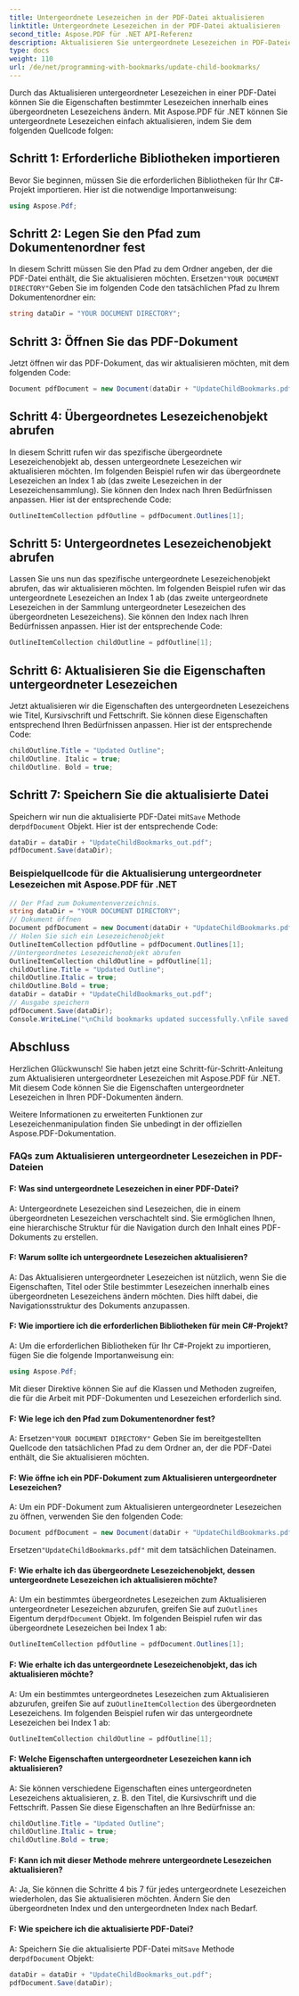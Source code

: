 ```yaml
---
title: Untergeordnete Lesezeichen in der PDF-Datei aktualisieren
linktitle: Untergeordnete Lesezeichen in der PDF-Datei aktualisieren
second_title: Aspose.PDF für .NET API-Referenz
description: Aktualisieren Sie untergeordnete Lesezeichen in PDF-Dateien ganz einfach mit Aspose.PDF für .NET.
type: docs
weight: 110
url: /de/net/programming-with-bookmarks/update-child-bookmarks/
---
```

Durch das Aktualisieren untergeordneter Lesezeichen in einer PDF-Datei können Sie die Eigenschaften bestimmter Lesezeichen innerhalb eines übergeordneten Lesezeichens ändern. Mit Aspose.PDF für .NET können Sie untergeordnete Lesezeichen einfach aktualisieren, indem Sie dem folgenden Quellcode folgen:

## Schritt 1: Erforderliche Bibliotheken importieren

Bevor Sie beginnen, müssen Sie die erforderlichen Bibliotheken für Ihr C#-Projekt importieren. Hier ist die notwendige Importanweisung:

```csharp
using Aspose.Pdf;
```

## Schritt 2: Legen Sie den Pfad zum Dokumentenordner fest

 In diesem Schritt müssen Sie den Pfad zu dem Ordner angeben, der die PDF-Datei enthält, die Sie aktualisieren möchten. Ersetzen`"YOUR DOCUMENT DIRECTORY"`Geben Sie im folgenden Code den tatsächlichen Pfad zu Ihrem Dokumentenordner ein:

```csharp
string dataDir = "YOUR DOCUMENT DIRECTORY";
```

## Schritt 3: Öffnen Sie das PDF-Dokument

Jetzt öffnen wir das PDF-Dokument, das wir aktualisieren möchten, mit dem folgenden Code:

```csharp
Document pdfDocument = new Document(dataDir + "UpdateChildBookmarks.pdf");
```

## Schritt 4: Übergeordnetes Lesezeichenobjekt abrufen

In diesem Schritt rufen wir das spezifische übergeordnete Lesezeichenobjekt ab, dessen untergeordnete Lesezeichen wir aktualisieren möchten. Im folgenden Beispiel rufen wir das übergeordnete Lesezeichen an Index 1 ab (das zweite Lesezeichen in der Lesezeichensammlung). Sie können den Index nach Ihren Bedürfnissen anpassen. Hier ist der entsprechende Code:

```csharp
OutlineItemCollection pdfOutline = pdfDocument.Outlines[1];
```

## Schritt 5: Untergeordnetes Lesezeichenobjekt abrufen

Lassen Sie uns nun das spezifische untergeordnete Lesezeichenobjekt abrufen, das wir aktualisieren möchten. Im folgenden Beispiel rufen wir das untergeordnete Lesezeichen an Index 1 ab (das zweite untergeordnete Lesezeichen in der Sammlung untergeordneter Lesezeichen des übergeordneten Lesezeichens). Sie können den Index nach Ihren Bedürfnissen anpassen. Hier ist der entsprechende Code:

```csharp
OutlineItemCollection childOutline = pdfOutline[1];
```

## Schritt 6: Aktualisieren Sie die Eigenschaften untergeordneter Lesezeichen

Jetzt aktualisieren wir die Eigenschaften des untergeordneten Lesezeichens wie Titel, Kursivschrift und Fettschrift. Sie können diese Eigenschaften entsprechend Ihren Bedürfnissen anpassen. Hier ist der entsprechende Code:

```csharp
childOutline.Title = "Updated Outline";
childOutline. Italic = true;
childOutline. Bold = true;
```

## Schritt 7: Speichern Sie die aktualisierte Datei

 Speichern wir nun die aktualisierte PDF-Datei mit`Save` Methode der`pdfDocument` Objekt. Hier ist der entsprechende Code:

```csharp
dataDir = dataDir + "UpdateChildBookmarks_out.pdf";
pdfDocument.Save(dataDir);
```

### Beispielquellcode für die Aktualisierung untergeordneter Lesezeichen mit Aspose.PDF für .NET 
```csharp
// Der Pfad zum Dokumentenverzeichnis.
string dataDir = "YOUR DOCUMENT DIRECTORY";
// Dokument öffnen
Document pdfDocument = new Document(dataDir + "UpdateChildBookmarks.pdf");
// Holen Sie sich ein Lesezeichenobjekt
OutlineItemCollection pdfOutline = pdfDocument.Outlines[1];
//Untergeordnetes Lesezeichenobjekt abrufen
OutlineItemCollection childOutline = pdfOutline[1];
childOutline.Title = "Updated Outline";
childOutline.Italic = true;
childOutline.Bold = true;
dataDir = dataDir + "UpdateChildBookmarks_out.pdf";            
// Ausgabe speichern
pdfDocument.Save(dataDir);
Console.WriteLine("\nChild bookmarks updated successfully.\nFile saved at " + dataDir);
```

## Abschluss

Herzlichen Glückwunsch! Sie haben jetzt eine Schritt-für-Schritt-Anleitung zum Aktualisieren untergeordneter Lesezeichen mit Aspose.PDF für .NET. Mit diesem Code können Sie die Eigenschaften untergeordneter Lesezeichen in Ihren PDF-Dokumenten ändern.

Weitere Informationen zu erweiterten Funktionen zur Lesezeichenmanipulation finden Sie unbedingt in der offiziellen Aspose.PDF-Dokumentation.

### FAQs zum Aktualisieren untergeordneter Lesezeichen in PDF-Dateien

#### F: Was sind untergeordnete Lesezeichen in einer PDF-Datei?

A: Untergeordnete Lesezeichen sind Lesezeichen, die in einem übergeordneten Lesezeichen verschachtelt sind. Sie ermöglichen Ihnen, eine hierarchische Struktur für die Navigation durch den Inhalt eines PDF-Dokuments zu erstellen.

#### F: Warum sollte ich untergeordnete Lesezeichen aktualisieren?

A: Das Aktualisieren untergeordneter Lesezeichen ist nützlich, wenn Sie die Eigenschaften, Titel oder Stile bestimmter Lesezeichen innerhalb eines übergeordneten Lesezeichens ändern möchten. Dies hilft dabei, die Navigationsstruktur des Dokuments anzupassen.

#### F: Wie importiere ich die erforderlichen Bibliotheken für mein C#-Projekt?

A: Um die erforderlichen Bibliotheken für Ihr C#-Projekt zu importieren, fügen Sie die folgende Importanweisung ein:

```csharp
using Aspose.Pdf;
```

Mit dieser Direktive können Sie auf die Klassen und Methoden zugreifen, die für die Arbeit mit PDF-Dokumenten und Lesezeichen erforderlich sind.

#### F: Wie lege ich den Pfad zum Dokumentenordner fest?

 A: Ersetzen`"YOUR DOCUMENT DIRECTORY"` Geben Sie im bereitgestellten Quellcode den tatsächlichen Pfad zu dem Ordner an, der die PDF-Datei enthält, die Sie aktualisieren möchten.

#### F: Wie öffne ich ein PDF-Dokument zum Aktualisieren untergeordneter Lesezeichen?

A: Um ein PDF-Dokument zum Aktualisieren untergeordneter Lesezeichen zu öffnen, verwenden Sie den folgenden Code:

```csharp
Document pdfDocument = new Document(dataDir + "UpdateChildBookmarks.pdf");
```

 Ersetzen`"UpdateChildBookmarks.pdf"` mit dem tatsächlichen Dateinamen.

#### F: Wie erhalte ich das übergeordnete Lesezeichenobjekt, dessen untergeordnete Lesezeichen ich aktualisieren möchte?

 A: Um ein bestimmtes übergeordnetes Lesezeichen zum Aktualisieren untergeordneter Lesezeichen abzurufen, greifen Sie auf zu`Outlines` Eigentum der`pdfDocument` Objekt. Im folgenden Beispiel rufen wir das übergeordnete Lesezeichen bei Index 1 ab:

```csharp
OutlineItemCollection pdfOutline = pdfDocument.Outlines[1];
```

#### F: Wie erhalte ich das untergeordnete Lesezeichenobjekt, das ich aktualisieren möchte?

 A: Um ein bestimmtes untergeordnetes Lesezeichen zum Aktualisieren abzurufen, greifen Sie auf zu`OutlineItemCollection` des übergeordneten Lesezeichens. Im folgenden Beispiel rufen wir das untergeordnete Lesezeichen bei Index 1 ab:

```csharp
OutlineItemCollection childOutline = pdfOutline[1];
```

#### F: Welche Eigenschaften untergeordneter Lesezeichen kann ich aktualisieren?

A: Sie können verschiedene Eigenschaften eines untergeordneten Lesezeichens aktualisieren, z. B. den Titel, die Kursivschrift und die Fettschrift. Passen Sie diese Eigenschaften an Ihre Bedürfnisse an:

```csharp
childOutline.Title = "Updated Outline";
childOutline.Italic = true;
childOutline.Bold = true;
```

#### F: Kann ich mit dieser Methode mehrere untergeordnete Lesezeichen aktualisieren?

A: Ja, Sie können die Schritte 4 bis 7 für jedes untergeordnete Lesezeichen wiederholen, das Sie aktualisieren möchten. Ändern Sie den übergeordneten Index und den untergeordneten Index nach Bedarf.

#### F: Wie speichere ich die aktualisierte PDF-Datei?

 A: Speichern Sie die aktualisierte PDF-Datei mit`Save` Methode der`pdfDocument` Objekt:

```csharp
dataDir = dataDir + "UpdateChildBookmarks_out.pdf";
pdfDocument.Save(dataDir);
```